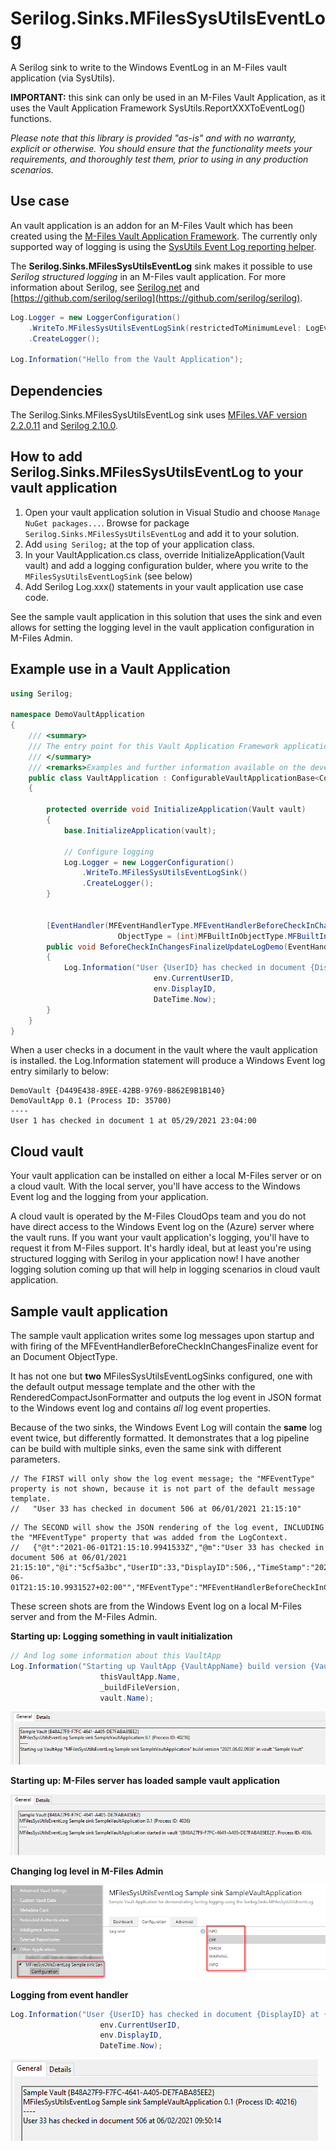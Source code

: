 # Serilog.Sinks.MFilesSysUtilsEventLog

A Serilog sink to write to the Windows EventLog in an M-Files vault application (via SysUtils).

**IMPORTANT:** this sink can only be used in an M-Files Vault Application, as it uses the Vault Application Framework SysUtils.ReportXXXToEventLog() functions.

*Please note that this library is provided "as-is" and with no warranty, explicit or otherwise. You should ensure that the functionality meets your requirements, and thoroughly test them, prior to using in any production scenarios.*

## Use case

An vault application is an addon for an M-Files Vault which has been created using the [M-Files Vault Application Framework](https://developer.m-files.com/Frameworks/Vault-Application-Framework/).
The currently only supported way of logging is using the [SysUtils Event Log reporting helper](https://developer.m-files.com/Frameworks/Vault-Application-Framework/Helpers/SysUtils/#event-log-reporting).

The **Serilog.Sinks.MFilesSysUtilsEventLog** sink makes it possible to use *Serilog structured logging* in an M-Files vault application. For more information about Serilog, see [Serilog.net](https://serilog.net/) and [https://github.com/serilog/serilog](https://github.com/serilog/serilog).


```csharp
Log.Logger = new LoggerConfiguration()
    .WriteTo.MFilesSysUtilsEventLogSink(restrictedToMinimumLevel: LogEventLevel.Information)
    .CreateLogger();

Log.Information("Hello from the Vault Application");
```

## Dependencies

The Serilog.Sinks.MFilesSysUtilsEventLog sink uses [MFiles.VAF version 2.2.0.11](https://www.nuget.org/packages/MFiles.VAF/2.2.0.11) and [Serilog 2.10.0](https://www.nuget.org/packages/Serilog/2.10.0).

## How to add Serilog.Sinks.MFilesSysUtilsEventLog to your vault application

1. Open your vault application solution in Visual Studio and choose `Manage NuGet packages...`. Browse for package `Serilog.Sinks.MFilesSysUtilsEventLog` and add it to your solution.
1. Add `using Serilog;` at the top of your application class.
1. In your VaultApplication.cs class, override InitializeApplication(Vault vault) and add a logging configuration bulder, where you write to the `MFilesSysUtilsEventLogSink` (see below)
1. Add Serilog Log.xxx() statements in your vault application use case code.

See the sample vault application in this solution that uses the sink and even allows for setting the logging level in the vault application configuration in M-Files Admin.

## Example use in a Vault Application

```csharp
using Serilog;

namespace DemoVaultApplication
{
    /// <summary>
    /// The entry point for this Vault Application Framework application.
    /// </summary>
    /// <remarks>Examples and further information available on the developer portal: http://developer.m-files.com/. </remarks>
    public class VaultApplication : ConfigurableVaultApplicationBase<Configuration>
    {

        protected override void InitializeApplication(Vault vault)
        {
            base.InitializeApplication(vault);

            // Configure logging
            Log.Logger = new LoggerConfiguration()
                .WriteTo.MFilesSysUtilsEventLogSink()
                .CreateLogger();
        }


        [EventHandler(MFEventHandlerType.MFEventHandlerBeforeCheckInChangesFinalize,
                        ObjectType = (int)MFBuiltInObjectType.MFBuiltInObjectTypeDocument)]
        public void BeforeCheckInChangesFinalizeUpdateLogDemo(EventHandlerEnvironment env)
        {
            Log.Information("User {UserID} has checked in document {DisplayID} at {TimeStamp}",
                                env.CurrentUserID, 
                                env.DisplayID, 
                                DateTime.Now);
        }
    }
}
```

When a user checks in a document in the vault where the vault application is installed. the Log.Information statement will produce a Windows Event log entry similarly to below:

```text
DemoVault {D449E438-89EE-42BB-9769-B862E9B1B140}
DemoVaultApp 0.1 (Process ID: 35700)
----
User 1 has checked in document 1 at 05/29/2021 23:04:00
```

## Cloud vault

Your vault application can be installed on either a local M-Files server or on a cloud vault. With the local server, you'll have access to the Windows Event log and the logging from your application.

A cloud vault is operated by the M-Files CloudOps team and you do not have direct access to the Windows Event log on the (Azure) server where the vault runs. If you want your vault application's logging, you'll have to request it from M-Files support. It's hardly ideal, but at least you're using structured logging with Serilog in your application now!
I have another logging solution coming up that will help in logging scenarios in cloud vault application.

## Sample vault application

The sample vault application writes some log messages upon startup and with firing of the MFEventHandlerBeforeCheckInChangesFinalize event for an Document ObjectType.

It has not one but **two** MFilesSysUtilsEventLogSinks configured, one with the default output message template and the other with the RenderedCompactJsonFormatter and outputs the log event in JSON format to the Windows event log and contains *all* log event properties.

Because of the two sinks, the Windows Event Log will contain the **same** log event twice, but differently formatted. It demonstrates that a log pipeline can be build with multiple sinks, even the same sink with different parameters.

```text
// The FIRST will only show the log event message; the "MFEventType" property is not shown, because it is not part of the default message template.
//   "User 33 has checked in document 506 at 06/01/2021 21:15:10"
```

```text
// The SECOND will show the JSON rendering of the log event, INCLUDING the "MFEventType" property that was added from the LogContext.
//   {"@t":"2021-06-01T21:15:10.9941533Z","@m":"User 33 has checked in document 506 at 06/01/2021 21:15:10","@i":"5cf5a3bc","UserID":33,"DisplayID":506,,"TimeStamp":"2021-06-01T21:15:10.9931527+02:00"","MFEventType":"MFEventHandlerBeforeCheckInChangesFinalize"}
```

These screen shots are from the Windows Event log on a local M-Files server and from the M-Files Admin.

**Starting up: Logging something in vault initialization**

```csharp
// And log some information about this VaultApp
Log.Information("Starting up VaultApp {VaultAppName} build version {VaultAppBuildVersion} in vault {VaultName}", 
                    thisVaultApp.Name, 
                    _buildFileVersion, 
                    vault.Name);
```

![EventLog-VaultAppStartInfo1](assets/EventLog-VaultAppStartInfo1.png)

**Starting up: M-Files server has loaded sample vault application**

![EventLog-VaultAppStartInfo2](assets/EventLog-VaultAppStartInfo2.png)

**Changing log level in M-Files Admin**

![MFAdmin-configuration-screenshot](assets/MFAdmin-configuration-screenshot.png)

**Logging from event handler**

```csharp
Log.Information("User {UserID} has checked in document {DisplayID} at {TimeStamp}",
                    env.CurrentUserID, 
                    env.DisplayID, 
                    DateTime.Now);
```

![EventLog-VaultApp-LoggedInformation](assets/EventLog-VaultApp-LoggedInformation.png)

